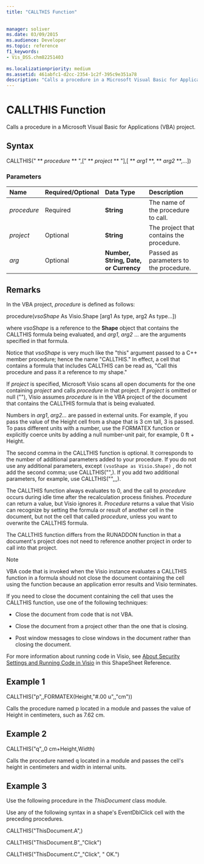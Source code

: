 ```yaml
---
title: "CALLTHIS Function"
 
 
manager: soliver
ms.date: 03/09/2015
ms.audience: Developer
ms.topic: reference
f1_keywords:
- Vis_DSS.chm82251403
 
ms.localizationpriority: medium
ms.assetid: 461abfc1-d2cc-2354-1c2f-395c9e351a78
description: "Calls a procedure in a Microsoft Visual Basic for Applications (VBA) project."
---
```


# CALLTHIS Function

Calls a procedure in a Microsoft Visual Basic for Applications (VBA) project.
  
## Syntax

CALLTHIS(" ** *procedure* ** ",[" ** *project* ** "],[ ** *arg1* **, ** *arg2* **,...]) 
  
### Parameters

|**Name**|**Required/Optional**|**Data Type**|**Description**|
|:-----|:-----|:-----|:-----|
| _procedure_ <br/> |Required  <br/> |**String** <br/> | The name of the procedure to call.  <br/> |
| _project_ <br/> |Optional  <br/> |**String** <br/> |The project that contains the procedure.  <br/> |
| _arg_ <br/> |Optional  <br/> |**Number, String, Date, or Currency** <br/> |Passed as parameters to the procedure.  <br/> |
   
## Remarks

In the VBA project,  *procedure*  is defined as follows: 
  
procedure(*vsoShape*  As Visio.Shape [arg1 As type, arg2 As type...]) 
  
where  *vsoShape*  is a reference to the **Shape** object that contains the CALLTHIS formula being evaluated, and  _arg1_,  *arg2*  ... are the arguments specified in that formula. 
  
Notice that  *vsoShape*  is very much like the "this" argument passed to a C++ member procedure; hence the name "CALLTHIS." In effect, a cell that contains a formula that includes CALLTHIS can be read as, "Call this procedure and pass it a reference to my shape." 
  
If  _project_ is specified, Microsoft Visio scans all open documents for the one containing  _project_ and calls  _procedure_ in that project. If  _project_ is omitted or null (""), Visio assumes  _procedure_ is in the VBA project of the document that contains the CALLTHIS formula that is being evaluated. 
  
Numbers in  _arg1_,  _arg2..._ are passed in external units. For example, if you pass the value of the Height cell from a shape that is 3 cm tall, 3 is passed. To pass different units with a number, use the FORMATEX function or explicitly coerce units by adding a null number-unit pair, for example, 0 ft + Height. 
  
The second comma in the CALLTHIS function is optional. It corresponds to the number of additional parameters added to your procedure. If you do not use any additional parameters, except  `(vsoShape as Visio.Shape)` , do not add the second comma; use CALLTHIS("",). If you add two additional parameters, for example, use CALLTHIS("",,,). 
  
The CALLTHIS function always evaluates to 0, and the call to  _procedure_ occurs during idle time after the recalculation process finishes.  _Procedure_ can return a value, but Visio ignores it.  _Procedure_ returns a value that Visio can recognize by setting the formula or result of another cell in the document, but not the cell that called  _procedure_, unless you want to overwrite the CALLTHIS formula.
  
The CALLTHIS function differs from the RUNADDON function in that a document's project does not need to reference another project in order to call into that project. 
  
> [!NOTE]
>  VBA code that is invoked when the Visio instance evaluates a CALLTHIS function in a formula should not close the document containing the cell using the function because an application error results and Visio terminates. 
  
If you need to close the document containing the cell that uses the CALLTHIS function, use one of the following techniques: 
  
- Close the document from code that is not VBA.
    
- Close the document from a project other than the one that is closing.
    
- Post window messages to close windows in the document rather than closing the document.
    
For more information about running code in Visio, see [About Security Settings and Running Code in Visio](about-security-settings-and-running-code-in-visio-shapesheet.md) in this ShapeSheet Reference. 
  
## Example 1

CALLTHIS("p",,FORMATEX(Height,"#.00 u",,"cm"))
  
Calls the procedure named p located in a module and passes the value of Height in centimeters, such as 7.62 cm.
  
## Example 2

CALLTHIS("q",,0 cm+Height,Width)
  
Calls the procedure named q located in a module and passes the cell's height in centimeters and width in internal units.
  
## Example 3

Use the following procedure in the  *ThisDocument*  class module. 
  
Use any of the following syntax in a shape's EventDblClick cell with the preceding procedures.
  
CALLTHIS("ThisDocument.A",)
  
CALLTHIS("ThisDocument.B",,"Click")
  
CALLTHIS("ThisDocument.C",,"Click", " OK.")
  


